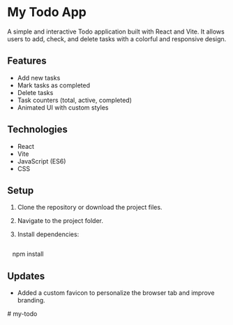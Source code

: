 # My Todo App

A simple and interactive Todo application built with React and Vite. It allows users to add, check, and delete tasks with a colorful and responsive design.

## Features

- Add new tasks
- Mark tasks as completed
- Delete tasks
- Task counters (total, active, completed)
- Animated UI with custom styles

## Technologies

- React
- Vite
- JavaScript (ES6)
- CSS

## Setup

1. Clone the repository or download the project files.
2. Navigate to the project folder.
3. Install dependencies:

   ```bash
   npm install
## Updates
- Added a custom favicon to personalize the browser tab and improve branding.

#   m y - t o d o 
 
 